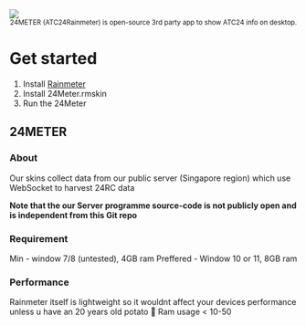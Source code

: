 <img src="https://cdn.discordapp.com/attachments/1370369618341789779/1407729581078876331/Untitled20_20250820221434.png?ex=68a729d6&is=68a5d856&hm=de2b1f59ffd767e39b15f6ebef9c2f19eaf61b8de9ede887d734e3a67f4d6e8e&"  />

<div align="center"> <sub>
24METER (ATC24Rainmeter) is open-source 3rd party app to show ATC24 info on desktop.
</sub> </div>

# Get started

1. Install [Rainmeter](https://www.rainmeter.net/)
2. Install 24Meter.rmskin
3. Run the 24Meter

## 24METER 

### About

Our skins collect data from our public server (Singapore region) which use WebSocket to harvest 24RC data

__Note that the our Server programme source-code is not publicly open and is independent from this Git repo__

### Requirement

Min - window 7/8 (untested), 4GB ram
Preffered - Window 10 or 11, 8GB ram

### Performance

Rainmeter itself is lightweight so it wouldnt affect your devices performance unless u have an 20 years old potato 🥔 
Ram usage < 10-50
